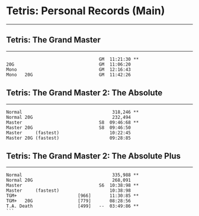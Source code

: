 # Tetris: Personal Records (Main)
--------------------------------------------------

## Tetris: The Grand Master
--------------------------------------------------
```
                                   GM  11:21:30 **
20G                                GM  11:06:20
Mono                               GM  12:16:43  
Mono   20G                         GM  11:42:26
```

## Tetris: The Grand Master 2: The Absolute
--------------------------------------------------
```
Normal                                  318,246 **
Normal 20G                              232,494
Master                             S8  09:46:68 **
Master 20G                         S8  09:46:50
Master     (fastest)                   10:22:45
Master 20G (fastest)                   09:28:85
```

## Tetris: The Grand Master 2: The Absolute Plus
--------------------------------------------------
````
Normal                                  335,988 **
Normal 20G                              268,091
Master                             S6  10:38:98 **
Master     (fastest)                   10:38:98
TGM+                       [966]       11:30:85 **
TGM+   20G                 [779]       08:28:56
T.A. Death                 [499]   --  03:49:86 **
```
